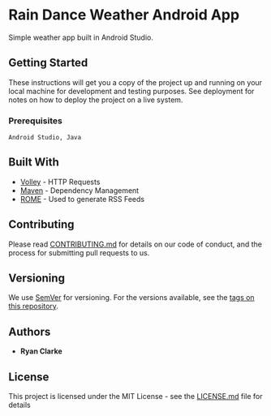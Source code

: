 # Rain Dance Weather Android App

Simple weather app built in Android Studio.

[logo]: https://github.com/rwclarke/raindance-weather/tree/master/README/raindance-readme.png "Rain Dance"

## Getting Started

These instructions will get you a copy of the project up and running on your local machine for development and testing purposes. See deployment for notes on how to deploy the project on a live system.

### Prerequisites

```
Android Studio, Java
```

## Built With

* [Volley](https://developer.android.com/training/volley/index.html) - HTTP Requests
* [Maven](https://maven.apache.org/) - Dependency Management
* [ROME](https://rometools.github.io/rome/) - Used to generate RSS Feeds

## Contributing

Please read [CONTRIBUTING.md](https://gist.github.com/PurpleBooth/b24679402957c63ec426) for details on our code of conduct, and the process for submitting pull requests to us.

## Versioning

We use [SemVer](http://semver.org/) for versioning. For the versions available, see the [tags on this repository](https://github.com/your/project/tags).

## Authors

* **Ryan Clarke**

## License

This project is licensed under the MIT License - see the [LICENSE.md](LICENSE.md) file for details

